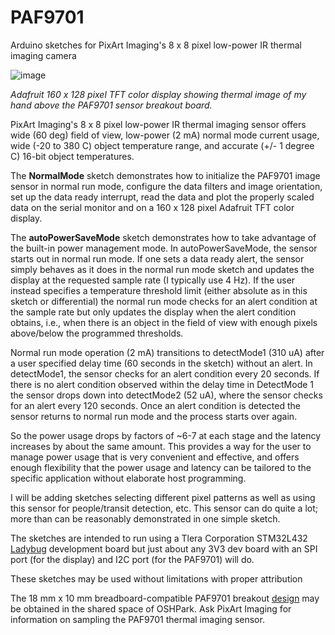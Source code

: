 # PAF9701
Arduino sketches for PixArt Imaging's 8 x 8 pixel low-power IR thermal imaging camera

![image](https://user-images.githubusercontent.com/6698410/131921078-3c8f8538-b9d3-4090-8422-59423026ff9d.jpg)

*Adafruit 160 x 128 pixel TFT color display showing thermal image of my hand above the PAF9701 sensor breakout board.*

PixArt Imaging's 8 x 8 pixel low-power IR thermal imaging sensor offers wide (60 deg) field of view, low-power (2 mA) normal mode current usage, wide (-20 to 380 C) object temperature range, and accurate (+/- 1 degree C) 16-bit object temperatures.

The **NormalMode** sketch demonstrates how to initialize the PAF9701 image sensor in normal run mode, configure the data filters and image orientation, set up the data ready interrupt, read the data and plot the properly scaled data on the serial monitor and on a 160 x 128 pixel Adafruit TFT color display.

The **autoPowerSaveMode** sketch demonstrates how to take advantage of the built-in power management mode. In autoPowerSaveMode, the sensor starts out in normal run mode. If one sets a data ready alert, the sensor simply behaves as it does in the normal run mode sketch and updates the display at the requested sample rate (I typically use 4 Hz). If the user instead specifies a temperature threshold limit (either absolute as in this sketch or differential) the normal run mode checks for an alert condition at the sample rate but only updates the display when the alert condition obtains, i.e., when there is an object in the field of view with enough pixels above/below the programmed thresholds. 

Normal run mode operation (2 mA) transitions to detectMode1 (310 uA) after a user specified delay time (60 seconds in the sketch) without an alert. In detectMode1, the sensor checks for an alert condition every 20 seconds. If there is no alert condition observed within the delay time in DetectMode 1 the sensor drops down into detectMode2 (52 uA), where the sensor checks for an alert every 120 seconds. Once an alert condition is detected the sensor returns to normal run mode and the process starts over again.

So the power usage drops by factors of ~6-7 at each stage and the latency increases by about the same amount. This provides a way for the user to manage power usage that is very convenient and effective, and offers enough flexibility that the power usage and latency can be tailored to the specific application without elaborate host programming.

I will be adding sketches selecting different pixel patterns as well as using this sensor for people/transit detection, etc. This sensor can do quite a lot; more than can be reasonably demonstrated in one simple sketch.

The sketches are intended to run using a Tlera Corporation STM32L432 [Ladybug](https://www.tindie.com/products/tleracorp/ladybug-stm32l432-development-board/) development board but just about any 3V3 dev board with an SPI port (for the display) and I2C port (for the PAF9701) will do.

These sketches may be used without limitations with proper attribution

The 18 mm x 10 mm breadboard-compatible PAF9701 breakout [design](https://oshpark.com/shared_projects/jREzx9Yg) may be obtained in the shared space of OSHPark. Ask PixArt Imaging for information on sampling the PAF9701 thermal imaging sensor.
